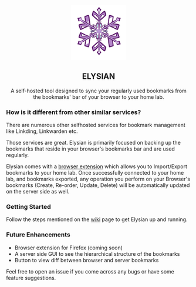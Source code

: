 <div align="center" width="100%">
  <img src="./assets/Elysian_Logo.png" width=150>
</div>
<div align="center">
    <h2>ELYSIAN</h2>
    <p>A self-hosted tool designed to sync your regularly used bookmarks from the bookmarks' bar of your browser to your home lab.</p>
</div>

### How is it different from other similar services?
There are numerous other selfhosted services for bookmark management like Linkding, Linkwarden etc.

Those services are great. Elysian is primarily focused on backing up the bookmarks that reside in your browser's bookmarks bar and are used regularly.

Elysian comes with a [browser extension](https://github.com/Aadityajoshi151/Elysian-Extension) which allows you to Import/Export bookmarks to your home lab. Once successfully connected to your home lab, and bookmarks exported, any operation you perform on your Browser's bookmarks (Create, Re-order, Update, Delete) will be automatically updated on the server side as well.

### Getting Started
Follow the steps mentioned on the [wiki](https://github.com/Aadityajoshi151/Elysian/wiki/Elysian-wiki) page to get Elysian up and running.

### Future Enhancements
 - Browser extension for Firefox (coming soon)
 - A server side GUI to see the hierarchical structure of the bookmarks
 - Button to view diff between browser and server bookmarks

Feel free to open an issue if you come across any bugs or have some feature suggestions.
